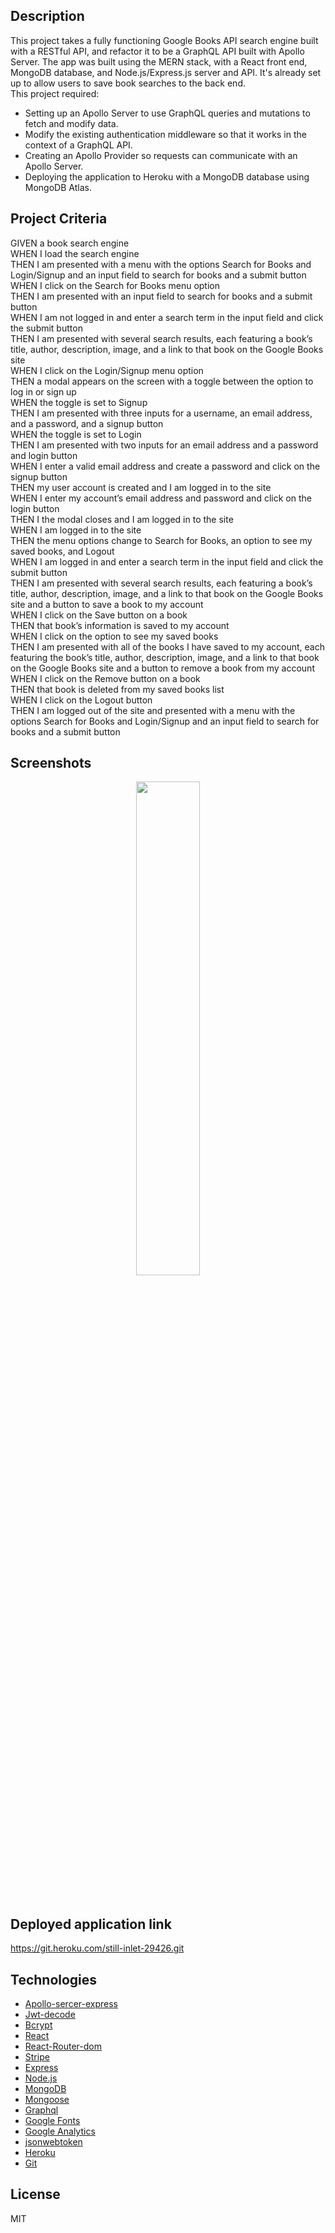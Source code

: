 ## Description

This project takes a fully functioning Google Books API search engine built with a RESTful API, and refactor it to be a GraphQL API built with Apollo Server. The app was built using the MERN stack, with a React front end, MongoDB database, and Node.js/Express.js server and API. It's already set up to allow users to save book searches to the back end.
 <br />
 This project required:
* Setting up an Apollo Server to use GraphQL queries and mutations to fetch and modify data.
* Modify the existing authentication middleware so that it works in the context of a GraphQL API.
* Creating an Apollo Provider so requests can communicate with an Apollo Server.
* Deploying the application to Heroku with a MongoDB database using MongoDB Atlas.

## Project Criteria

GIVEN a book search engine<br/>
WHEN I load the search engine<br/>
THEN I am presented with a menu with the options Search for Books and Login/Signup and an input field to search for books and a submit button<br/>
WHEN I click on the Search for Books menu option<br/>
THEN I am presented with an input field to search for books and a submit button<br/>
WHEN I am not logged in and enter a search term in the input field and click the submit button<br/>
THEN I am presented with several search results, each featuring a book’s title, author, description, image, and a link to that book on the Google Books site<br/>
WHEN I click on the Login/Signup menu option<br/>
THEN a modal appears on the screen with a toggle between the option to log in or sign up<br/>
WHEN the toggle is set to Signup<br/>
THEN I am presented with three inputs for a username, an email address, and a password, and a signup button<br/>
WHEN the toggle is set to Login<br/>
THEN I am presented with two inputs for an email address and a password and login button<br/>
WHEN I enter a valid email address and create a password and click on the signup button<br/>
THEN my user account is created and I am logged in to the site<br/>
WHEN I enter my account’s email address and password and click on the login button<br/>
THEN I the modal closes and I am logged in to the site<br/>
WHEN I am logged in to the site<br/>
THEN the menu options change to Search for Books, an option to see my saved books, and Logout<br/>
WHEN I am logged in and enter a search term in the input field and click the submit button<br/>
THEN I am presented with several search results, each featuring a book’s title, author, description, image, and a link to that book on the Google Books site and a button to save a book to my account<br/>
WHEN I click on the Save button on a book<br/>
THEN that book’s information is saved to my account<br/>
WHEN I click on the option to see my saved books<br/>
THEN I am presented with all of the books I have saved to my account, each featuring the book’s title, author, description, image, and a link to that book on the Google Books site and a button to remove a book from my account<br/>
WHEN I click on the Remove button on a book<br/>
THEN that book is deleted from my saved books list<br/>
WHEN I click on the Logout button<br/>
THEN I am logged out of the site and presented with a menu with the options Search for Books and Login/Signup and an input field to search for books and a submit button  <br/>

## Screenshots

<p align="center"><img src="./Google-Book-Search.gif" width="45%"></p>  <br /> 


## Deployed application link

 https://git.heroku.com/still-inlet-29426.git <br />


## Technologies

  - [Apollo-sercer-express](https://www.apollographql.com/docs/react/essentials/setup.html)
  - [Jwt-decode](https://www.npmjs.com/package/jwt-decode)
  - [Bcrypt](https://www.npmjs.com/package/bcrypt)
  - [React](https://reactjs.org/)
  - [React-Router-dom](https://reacttraining.com/react-router/web/guides/quick-start)
  - [Stripe](https://stripe.com/)
  - [Express](https://expressjs.com/)
  - [Node.js](https://nodejs.org/)
  - [MongoDB](https://www.mongodb.com/)
  - [Mongoose](https://mongoosejs.com/)
  - [Graphql](https://graphql.org/)
  - [Google Fonts](https://fonts.google.com/)
  - [Google Analytics](https://analytics.google.com/)
  - [jsonwebtoken](https://www.npmjs.com/package/jsonwebtoken)
  - [Heroku](https://www.heroku.com/)
  - [Git](https://git-scm.com/)

## License

MIT <br />
